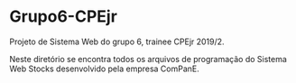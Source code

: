# Grupo6-CPEjr
Projeto de Sistema Web do grupo 6, trainee CPEjr 2019/2. 

Neste diretório se encontra todos os arquivos de programação do Sistema Web Stocks desenvolvido pela empresa ComPanE.
